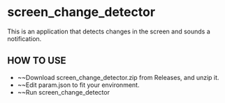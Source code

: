 # screen_change_detector
This is an application that detects changes in the screen and sounds a notification.

## HOW TO USE
- ~~Download screen_change_detector.zip from Releases, and unzip it.
- ~~Edit param.json to fit your environment.
- ~~Run screen_change_detector
